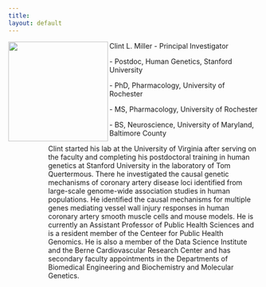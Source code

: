 ```yaml
---
title: 
layout: default
---
```


<img align ="left" src="https://clintmil.github.io/skinny-jekyll/images/clintphoto.jpg" width="200" height="200"/>

<p style="margin-left: 80px">Clint L. Miller - Principal Investigator</p>
<p style="margin-left: 80px">- Postdoc, Human Genetics, Stanford University</p> 
<p style="margin-left: 80px">- PhD, Pharmacology, University of Rochester</p>
<p style="margin-left: 80px">- MS, Pharmacology, University of Rochester</p>
<p style="margin-left: 80px">- BS, Neuroscience, University of Maryland, Baltimore County</p>

<p style="margin-left: 80px">Clint started his lab at the University of Virginia after serving on the faculty and completing his postdoctoral training in human genetics at Stanford University in the laboratory of Tom Quertermous. There he investigated the causal genetic mechanisms of coronary artery disease loci identified from large-scale genome-wide association studies in human populations. He identified the causal mechanisms for multiple genes mediating vessel wall injury responses in human coronary artery smooth muscle cells and mouse models. He is currently an Assistant Professor of Public Health Sciences and is a resident member of the Centeer for Public Health Genomics. He is also a member of the Data Science Institute and the Berne Cardiovascular Research Center and has secondary faculty appointments in the Departments of Biomedical Engineering and Biochemistry and Molecular Genetics.</p> 

